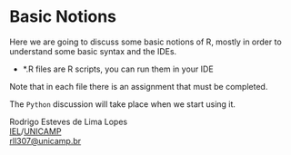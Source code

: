 # Basic Notions

Here we are going to discuss some basic notions of R, mostly in order to understand some basic syntax and the IDEs.

- *.R files are R scripts, you can run them in your IDE

Note that in each file there is an assignment that must be completed.

The `Python` discussion will take place when we start using it. 


Rodrigo Esteves de Lima Lopes \
[IEL](http://www.iel.unicamp.br)/[UNICAMP](https://www.unicamp.br/unicamp/)\
[rll307@unicamp.br](mailto:rll307@unicamp.br)
